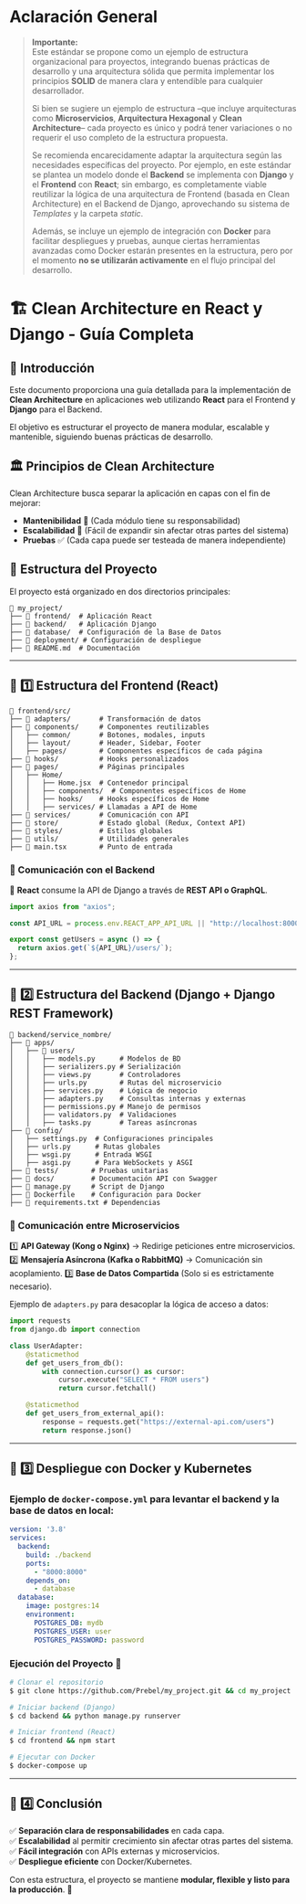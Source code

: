 # Aclaración General

> **Importante:**  
> Este estándar se propone como un ejemplo de estructura organizacional para proyectos, integrando buenas prácticas de desarrollo y una arquitectura sólida que permita implementar los principios **SOLID** de manera clara y entendible para cualquier desarrollador.  
> 
> Si bien se sugiere un ejemplo de estructura –que incluye arquitecturas como **Microservicios**, **Arquitectura Hexagonal** y **Clean Architecture**– cada proyecto es único y podrá tener variaciones o no requerir el uso completo de la estructura propuesta.  
> 
> Se recomienda encarecidamente adaptar la arquitectura según las necesidades específicas del proyecto. Por ejemplo, en este estándar se plantea un modelo donde el **Backend** se implementa con **Django** y el **Frontend** con **React**; sin embargo, es completamente viable reutilizar la lógica de una arquitectura de Frontend (basada en Clean Architecture) en el Backend de Django, aprovechando su sistema de *Templates* y la carpeta *static*.  
> 
> Además, se incluye un ejemplo de integración con **Docker** para facilitar despliegues y pruebas, aunque ciertas herramientas avanzadas como Docker estarán presentes en la estructura, pero por el momento **no se utilizarán activamente** en el flujo principal del desarrollo.


# 🏗️ Clean Architecture en React y Django - Guía Completa

## 📌 Introducción
Este documento proporciona una guía detallada para la implementación de **Clean Architecture** en aplicaciones web utilizando **React** para el Frontend y **Django** para el Backend.

El objetivo es estructurar el proyecto de manera modular, escalable y mantenible, siguiendo buenas prácticas de desarrollo.

## 🏛️ Principios de Clean Architecture

Clean Architecture busca separar la aplicación en capas con el fin de mejorar:
- **Mantenibilidad** 📌 (Cada módulo tiene su responsabilidad)
- **Escalabilidad** 🚀 (Fácil de expandir sin afectar otras partes del sistema)
- **Pruebas** ✅ (Cada capa puede ser testeada de manera independiente)


## 📂 Estructura del Proyecto

El proyecto está organizado en dos directorios principales:
```
📂 my_project/
├── 📂 frontend/  # Aplicación React
├── 📂 backend/   # Aplicación Django
├── 📂 database/  # Configuración de la Base de Datos
├── 📂 deployment/ # Configuración de despliegue
├── 📄 README.md  # Documentación
```

---

## 📌 1️⃣ Estructura del Frontend (React)

```
📂 frontend/src/
├── 📂 adapters/       # Transformación de datos
├── 📂 components/     # Componentes reutilizables
│   ├── common/       # Botones, modales, inputs
│   ├── layout/       # Header, Sidebar, Footer
│   ├── pages/        # Componentes específicos de cada página
├── 📂 hooks/          # Hooks personalizados
├── 📂 pages/          # Páginas principales
│   ├── Home/
│   │   ├── Home.jsx  # Contenedor principal
│   │   ├── components/  # Componentes específicos de Home
│   │   ├── hooks/    # Hooks específicos de Home
│   │   ├── services/ # Llamadas a API de Home
├── 📂 services/       # Comunicación con API
├── 📂 store/          # Estado global (Redux, Context API)
├── 📂 styles/         # Estilos globales
├── 📂 utils/          # Utilidades generales
├── 📄 main.tsx        # Punto de entrada
```

### 🔹 Comunicación con el Backend
📌 **React** consume la API de Django a través de **REST API o GraphQL**.
```typescript
import axios from "axios";

const API_URL = process.env.REACT_APP_API_URL || "http://localhost:8000/api";

export const getUsers = async () => {
  return axios.get(`${API_URL}/users/`);
};
```

---

## 📌 2️⃣ Estructura del Backend (Django + Django REST Framework)

```
📂 backend/service_nombre/
├── 📂 apps/
│   ├── 📂 users/
│   │   ├── models.py      # Modelos de BD
│   │   ├── serializers.py # Serialización
│   │   ├── views.py       # Controladores
│   │   ├── urls.py        # Rutas del microservicio
│   │   ├── services.py    # Lógica de negocio
│   │   ├── adapters.py    # Consultas internas y externas
│   │   ├── permissions.py # Manejo de permisos
│   │   ├── validators.py  # Validaciones
│   │   ├── tasks.py       # Tareas asíncronas
├── 📂 config/
│   ├── settings.py  # Configuraciones principales
│   ├── urls.py      # Rutas globales
│   ├── wsgi.py      # Entrada WSGI
│   ├── asgi.py      # Para WebSockets y ASGI
├── 📂 tests/        # Pruebas unitarias
├── 📂 docs/         # Documentación API con Swagger
├── 📄 manage.py     # Script de Django
├── 📄 Dockerfile    # Configuración para Docker
├── 📄 requirements.txt # Dependencias
```

### 🔹 Comunicación entre Microservicios
1️⃣ **API Gateway (Kong o Nginx)** → Redirige peticiones entre microservicios.
2️⃣ **Mensajería Asíncrona (Kafka o RabbitMQ)** → Comunicación sin acoplamiento.
3️⃣ **Base de Datos Compartida** (Solo si es estrictamente necesario).

Ejemplo de `adapters.py` para desacoplar la lógica de acceso a datos:
```python
import requests
from django.db import connection

class UserAdapter:
    @staticmethod
    def get_users_from_db():
        with connection.cursor() as cursor:
            cursor.execute("SELECT * FROM users")
            return cursor.fetchall()

    @staticmethod
    def get_users_from_external_api():
        response = requests.get("https://external-api.com/users")
        return response.json()
```

---

## 📌 3️⃣ Despliegue con Docker y Kubernetes

### **Ejemplo de `docker-compose.yml`** para levantar el backend y la base de datos en local:
```yaml
version: '3.8'
services:
  backend:
    build: ./backend
    ports:
      - "8000:8000"
    depends_on:
      - database
  database:
    image: postgres:14
    environment:
      POSTGRES_DB: mydb
      POSTGRES_USER: user
      POSTGRES_PASSWORD: password
```

### **Ejecución del Proyecto** 🚀
```bash
# Clonar el repositorio
$ git clone https://github.com/Prebel/my_project.git && cd my_project

# Iniciar backend (Django)
$ cd backend && python manage.py runserver

# Iniciar frontend (React)
$ cd frontend && npm start

# Ejecutar con Docker
$ docker-compose up
```

---

## 📌 4️⃣ Conclusión
✅ **Separación clara de responsabilidades** en cada capa.  
✅ **Escalabilidad** al permitir crecimiento sin afectar otras partes del sistema.  
✅ **Fácil integración** con APIs externas y microservicios.  
✅ **Despliegue eficiente** con Docker/Kubernetes.  

Con esta estructura, el proyecto se mantiene **modular, flexible y listo para la producción**. 🚀
